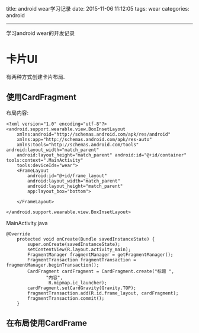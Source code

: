title: android wear学习记录
date: 2015-11-06 11:12:05
tags: wear
categories: android

---
学习android wear的开发记录

<!--more-->


# 卡片UI #
有两种方式创建卡片布局.
## 使用CardFragment ##
布局内容:
```
<?xml version="1.0" encoding="utf-8"?>
<android.support.wearable.view.BoxInsetLayout
    xmlns:android="http://schemas.android.com/apk/res/android"
    xmlns:app="http://schemas.android.com/apk/res-auto"
    xmlns:tools="http://schemas.android.com/tools" android:layout_width="match_parent"
    android:layout_height="match_parent" android:id="@+id/container" tools:context=".MainActivity"
    tools:deviceIds="wear">
    <FrameLayout
        android:id="@+id/frame_layout"
        android:layout_width="match_parent"
        android:layout_height="match_parent"
        app:layout_box="bottom">

    </FrameLayout>

</android.support.wearable.view.BoxInsetLayout>
```

MainActivity.java
```
@Override
    protected void onCreate(Bundle savedInstanceState) {
        super.onCreate(savedInstanceState);
        setContentView(R.layout.activity_main);
        FragmentManager fragmentManager = getFragmentManager();
        FragmentTransaction fragmentTransaction = fragmentManager.beginTransaction();
        CardFragment cardFragment = CardFragment.create("标题 ",
               "内容",
                R.mipmap.ic_launcher);
        cardFragment.setCardGravity(Gravity.TOP);
        fragmentTransaction.add(R.id.frame_layout, cardFragment);
        fragmentTransaction.commit();
    }
```

## 在布局使用CardFrame ##





